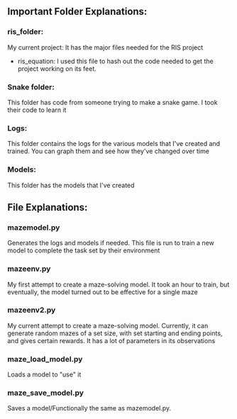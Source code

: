 ## Important Folder Explanations:

### ris_folder:
  My current project: It has the major files needed for the RIS project
  * ris_equation: I used this file to hash out the code needed to get the project working on its feet.

### Snake folder: 
  This folder has code from someone trying to make a snake game. I took their code to learn it
  
### Logs:
  This folder contains the logs for the various models that I've created and trained. You can graph them and see how they've changed over time

### Models:
  This folder has the models that I've created

## File Explanations:

### mazemodel.py
  Generates the logs and models if needed. This file is run to train a new model to complete the task set by their environment
### mazeenv.py
  My first attempt to create a maze-solving model. It took an hour to train, but eventually, the model turned out to be effective for a single maze
### mazeenv2.py
  My current attempt to create a maze-solving model. Currently, it can generate random mazes of a set size, with set starting and ending points, and gives certain rewards. It has a lot of parameters in its observations 
### maze_load_model.py
  Loads a model to "use" it
### maze_save_model.py
  Saves a model/Functionally the same as mazemodel.py.
